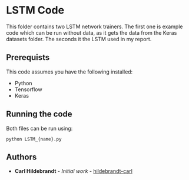 # LSTM Code

This folder contains two LSTM network trainers. The first one is example code which can be run without data, as it gets the data from the Keras datasets folder. The seconds it the LSTM used in my report.

## Prerequists

This code assumes you have the following installed:

* Python
* Tensorflow
* Keras

## Running the code

Both files can be run using:

```
python LSTM_{name}.py
```

## Authors

* **Carl Hildebrandt** - *Initial work* - [hildebrandt-carl](https://github.com/hildebrandt-carl)
